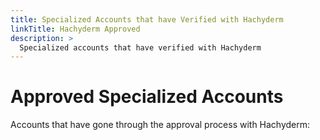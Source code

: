 ```yaml
---
title: Specialized Accounts that have Verified with Hachyderm
linkTitle: Hachyderm Approved
description: >
  Specialized accounts that have verified with Hachyderm
---
```


<p></p>

# Approved Specialized Accounts

Accounts that have gone through the approval process with Hachyderm:

